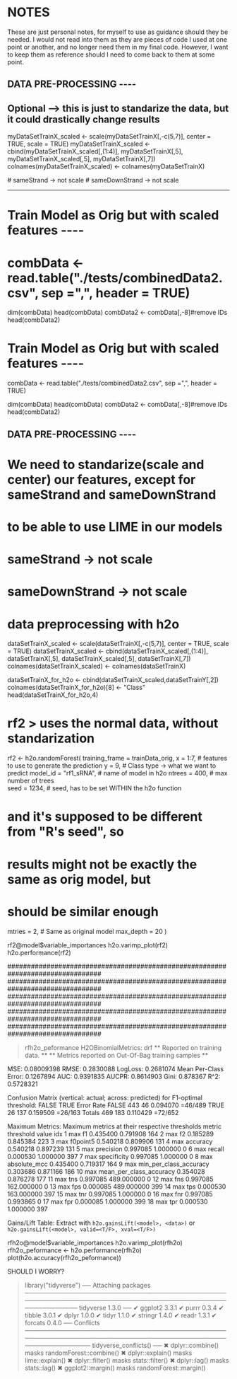 # NOTES
These are just personal notes, for myself to use as guidance should they be needed.
I would not read into them as they are pieces of code I used at one point or another,
and no longer need them in my final code. However, I want to keep them as reference
should I need to come back to them at some point.

## DATA PRE-PROCESSING ----
## Optional --> this is just to standarize the data, but it could drastically change results 
myDataSetTrainX_scaled <-  scale(myDataSetTrainX[,-c(5,7)], center = TRUE, scale = TRUE)
myDataSetTrainX_scaled  <- cbind(myDataSetTrainX_scaled[,(1:4)], 
                                 myDataSetTrainX[,5],
myDataSetTrainX_scaled[,5],
                                 myDataSetTrainX[,7])
colnames(myDataSetTrainX_scaled) <- colnames(myDataSetTrainX)

\# sameStrand -> not scale
\# sameDownStrand -> not scale


------------------
# Train Model as Orig but with scaled features ----

# combData <- read.table("./tests/combinedData2.csv", sep =",", header = TRUE)

 dim(combData)
 head(combData)
 combData2 <- combData[,-8]#remove IDs
 head(combData2)
# Train Model as Orig but with scaled features ----

 combData <- read.table("./tests/combinedData2.csv", sep =",", header = TRUE)

 dim(combData)
 head(combData)
 combData2 <- combData[,-8]#remove IDs
 head(combData2)

## DATA PRE-PROCESSING ----
# We need to standarize(scale and center) our features, except for sameStrand and sameDownStrand
# to be able to use LIME in our models
# sameStrand -> not scale
# sameDownStrand -> not scale



# data preprocessing with h2o   
dataSetTrainX_scaled <-  scale(dataSetTrainX[,-c(5,7)], center = TRUE, scale = TRUE)
dataSetTrainX_scaled  <- cbind(dataSetTrainX_scaled[,(1:4)], 
                               dataSetTrainX[,5],
                               dataSetTrainX_scaled[,5], 
                               dataSetTrainX[,7])
colnames(dataSetTrainX_scaled) <- colnames(dataSetTrainX)

dataSetTrainX_for_h2o <- cbind(dataSetTrainX_scaled,dataSetTrainY[,2])
colnames(dataSetTrainX_for_h2o)[8] <- "Class"
head(dataSetTrainX_for_h2o,4)


# rf2 > uses the normal data, without standarization
rf2 <- h2o.randomForest( 
  training_frame = trainData_orig,
  x = 1:7,                   # features to use to generate the prediction
  y = 9,                     # Class type -> what we want to predict
  model_id = "rf1_sRNA",     # name of model in h2o
  ntrees = 400,              # max number of trees  
  seed = 1234,               # seed, has to be set WITHIN the h2o function
  # and it's supposed to be different from "R's seed", so 
  # results might not be exactly the same as orig model, but
  # should be similar enough
  mtries = 2,                 # Same as original model 
  max_depth = 20
)

rf2@model$variable_importances
h2o.varimp_plot(rf2)
h2o.performance(rf2)


################################################################################
################################################################################
################################################################################
################################################################################
################################################################################

> rfh2o_peformance
H2OBinomialMetrics: drf
** Reported on training data. **
** Metrics reported on Out-Of-Bag training samples **

MSE:  0.08009398
RMSE:  0.2830088
LogLoss:  0.2681074
Mean Per-Class Error:  0.1267894
AUC:  0.9391835
AUCPR:  0.8614903
Gini:  0.878367
R^2:  0.5728321

Confusion Matrix (vertical: actual; across: predicted) for F1-optimal threshold:
       FALSE TRUE    Error     Rate
FALSE    443   46 0.094070  =46/489
TRUE      26  137 0.159509  =26/163
Totals   469  183 0.110429  =72/652

Maximum Metrics: Maximum metrics at their respective thresholds
                        metric threshold      value idx
1                       max f1  0.435400   0.791908 164
2                       max f2  0.185289   0.845384 223
3                 max f0point5  0.540218   0.809906 131
4                 max accuracy  0.540218   0.897239 131
5                max precision  0.997085   1.000000   0
6                   max recall  0.000530   1.000000 397
7              max specificity  0.997085   1.000000   0
8             max absolute_mcc  0.435400   0.719317 164
9   max min_per_class_accuracy  0.303686   0.871166 186
10 max mean_per_class_accuracy  0.354028   0.876278 177
11                     max tns  0.997085 489.000000   0
12                     max fns  0.997085 162.000000   0
13                     max fps  0.000085 489.000000 399
14                     max tps  0.000530 163.000000 397
15                     max tnr  0.997085   1.000000   0
16                     max fnr  0.997085   0.993865   0
17                     max fpr  0.000085   1.000000 399
18                     max tpr  0.000530   1.000000 397

Gains/Lift Table: Extract with `h2o.gainsLift(<model>, <data>)` or `h2o.gainsLift(<model>, valid=<T/F>, xval=<T/F>)`
> 



rfh2o@model$variable_importances
h2o.varimp_plot(rfh2o)
rfh2o_peformance <- h2o.performance(rfh2o)
plot(h2o.accuracy(rfh2o_peformance))

SHOULD I WORRY?
> library("tidyverse")
── Attaching packages ──────────────────────────────────────────────────────────────────────────────────────────────────────── tidyverse 1.3.0 ──
✔ ggplot2 3.3.1     ✔ purrr   0.3.4
✔ tibble  3.0.1     ✔ dplyr   1.0.0
✔ tidyr   1.1.0     ✔ stringr 1.4.0
✔ readr   1.3.1     ✔ forcats 0.4.0
── Conflicts ─────────────────────────────────────────────────────────────────────────────────────────────────────────── tidyverse_conflicts() ──
✖ dplyr::combine()  masks randomForest::combine()
✖ dplyr::explain()  masks lime::explain()
✖ dplyr::filter()   masks stats::filter()
✖ dplyr::lag()      masks stats::lag()
✖ ggplot2::margin() masks randomForest::margin()
